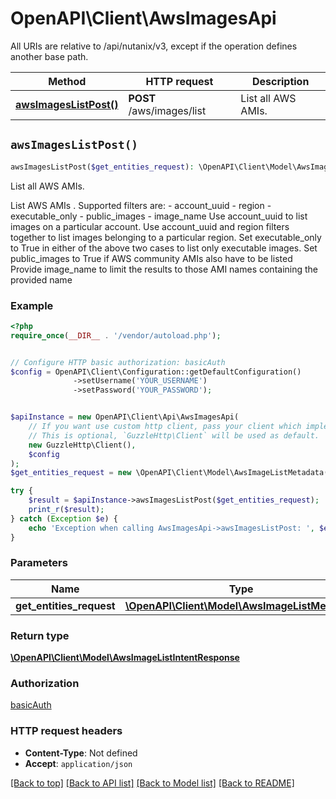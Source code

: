# OpenAPI\Client\AwsImagesApi

All URIs are relative to /api/nutanix/v3, except if the operation defines another base path.

| Method | HTTP request | Description |
| ------------- | ------------- | ------------- |
| [**awsImagesListPost()**](AwsImagesApi.md#awsImagesListPost) | **POST** /aws/images/list | List all AWS AMIs. |


## `awsImagesListPost()`

```php
awsImagesListPost($get_entities_request): \OpenAPI\Client\Model\AwsImageListIntentResponse
```

List all AWS AMIs.

List AWS AMIs . Supported filters are: - account_uuid - region - executable_only - public_images - image_name Use account_uuid to list images on a particular account. Use account_uuid and region filters together to list images belonging to a particular region. Set executable_only to True in either of the above two cases to list only executable images. Set public_images to True if AWS community AMIs also have to be listed Provide image_name to limit the results to those AMI names containing the provided name

### Example

```php
<?php
require_once(__DIR__ . '/vendor/autoload.php');


// Configure HTTP basic authorization: basicAuth
$config = OpenAPI\Client\Configuration::getDefaultConfiguration()
              ->setUsername('YOUR_USERNAME')
              ->setPassword('YOUR_PASSWORD');


$apiInstance = new OpenAPI\Client\Api\AwsImagesApi(
    // If you want use custom http client, pass your client which implements `GuzzleHttp\ClientInterface`.
    // This is optional, `GuzzleHttp\Client` will be used as default.
    new GuzzleHttp\Client(),
    $config
);
$get_entities_request = new \OpenAPI\Client\Model\AwsImageListMetadata(); // \OpenAPI\Client\Model\AwsImageListMetadata

try {
    $result = $apiInstance->awsImagesListPost($get_entities_request);
    print_r($result);
} catch (Exception $e) {
    echo 'Exception when calling AwsImagesApi->awsImagesListPost: ', $e->getMessage(), PHP_EOL;
}
```

### Parameters

| Name | Type | Description  | Notes |
| ------------- | ------------- | ------------- | ------------- |
| **get_entities_request** | [**\OpenAPI\Client\Model\AwsImageListMetadata**](../Model/AwsImageListMetadata.md)|  | |

### Return type

[**\OpenAPI\Client\Model\AwsImageListIntentResponse**](../Model/AwsImageListIntentResponse.md)

### Authorization

[basicAuth](../../README.md#basicAuth)

### HTTP request headers

- **Content-Type**: Not defined
- **Accept**: `application/json`

[[Back to top]](#) [[Back to API list]](../../README.md#endpoints)
[[Back to Model list]](../../README.md#models)
[[Back to README]](../../README.md)
